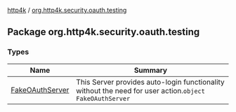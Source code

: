 [http4k](../index.md) / [org.http4k.security.oauth.testing](./index.md)

## Package org.http4k.security.oauth.testing

### Types

| Name | Summary |
|---|---|
| [FakeOAuthServer](-fake-o-auth-server/index.md) | This Server provides auto-login functionality without the need for user action.`object FakeOAuthServer` |
